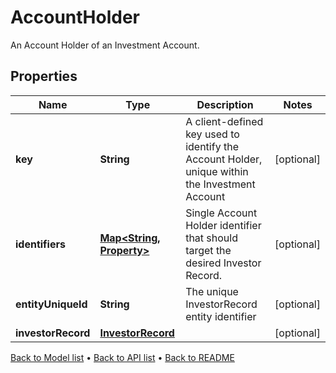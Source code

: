

# AccountHolder

An Account Holder of an Investment Account.

## Properties

| Name | Type | Description | Notes |
|------------ | ------------- | ------------- | -------------|
|**key** | **String** | A client-defined key used to identify the Account Holder, unique within the Investment Account |  [optional] |
|**identifiers** | [**Map&lt;String, Property&gt;**](Property.md) | Single Account Holder identifier that should target the desired Investor Record. |  [optional] |
|**entityUniqueId** | **String** | The unique InvestorRecord entity identifier |  [optional] |
|**investorRecord** | [**InvestorRecord**](InvestorRecord.md) |  |  [optional] |



[Back to Model list](../README.md#documentation-for-models) &#8226; [Back to API list](../README.md#documentation-for-api-endpoints) &#8226; [Back to README](../README.md)


